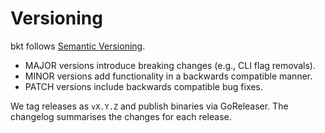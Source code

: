 # Versioning

bkt follows [Semantic Versioning](https://semver.org/).

- MAJOR versions introduce breaking changes (e.g., CLI flag removals).
- MINOR versions add functionality in a backwards compatible manner.
- PATCH versions include backwards compatible bug fixes.

We tag releases as `vX.Y.Z` and publish binaries via GoReleaser. The changelog
summarises the changes for each release.
